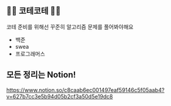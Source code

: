 ## 👩‍💻 코테코테 👨‍💻

코테 준비를 위해선 꾸준히 알고리즘 문제를 풀어봐야해요

- 백준
- swea
- 프로그래머스



## 모든 정리는 Notion!

https://www.notion.so/c8caab6ec001497eaf59146c5f05aab4?v=627b7cc3e5b94d05b2cf3a50d5e19dc8

